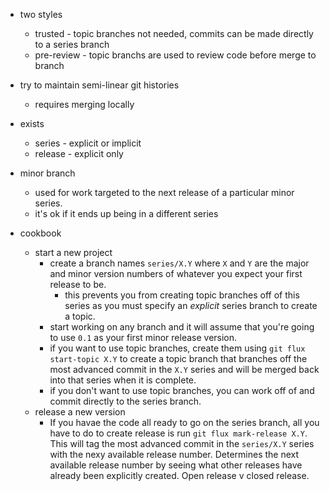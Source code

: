 
* two styles
  * trusted - topic branches not needed, commits can be made directly to a series branch
  * pre-review - topic branchs are used to review code before merge to branch
  
* try to maintain semi-linear git histories
  * requires merging locally

* exists
  * series - explicit or implicit
  * release - explicit only
   
* minor branch
  * used for work targeted to the next release of a particular minor series.
  * it's ok if it ends up being in a different series
  
  
* cookbook
  * start a new project
    * create a branch names `series/X.Y` where `X` and `Y` are the major and
      minor version numbers of whatever you expect your first release to be.
      * this prevents you from creating topic branches off of this series as you must
        specify an _explicit_ series branch to create a topic. 
    * start working on any branch and it will assume that you're going to use
      `0.1` as your first minor release version.
    * if you want to use topic branches, create them using `git flux start-topic X.Y`
      to create a topic branch that branches off the most advanced commit in the `X.Y`
      series and will be merged back into that series when it is complete.
    * if you don't want to use topic branches, you can work off of and commit directly
      to the series branch.
  * release a new version
    * If you havae the code all ready to go on the series branch, all you have to do
      to create release is run `git flux mark-release X.Y`. This will tag the most
      advanced commit in the `series/X.Y` series with the nexy available release number.
      Determines the next available release number by seeing what other releases have 
      already been explicitly created.
      Open release v closed release.
      